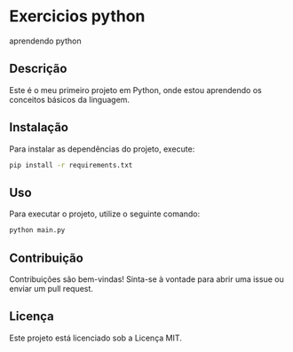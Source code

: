 # Exercicios python
aprendendo python
## Descrição
Este é o meu primeiro projeto em Python, onde estou aprendendo os conceitos básicos da linguagem.

## Instalação
Para instalar as dependências do projeto, execute:
```bash
pip install -r requirements.txt
```

## Uso
Para executar o projeto, utilize o seguinte comando:
```bash
python main.py
```

## Contribuição
Contribuições são bem-vindas! Sinta-se à vontade para abrir uma issue ou enviar um pull request.

## Licença
Este projeto está licenciado sob a Licença MIT.
